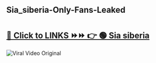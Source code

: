 
 ## Sia_siberia-Only-Fans-Leaked

# <h2><a href="https://clipsfans.com/Sia_siberia&ref=git">🔗 Click to LINKS ⏩⏩ 👉 🟢 Sia siberia </a></h2>

<a href="https://clipsfans.com/Sia_siberia&ref=git" rel="nofollow" data-target="animated-image.originalLink"><img src="https://i.ibb.co.com/xMMVF88/686577567.gif" alt="Viral Video Original" style="max-width: 100%; display: inline-block;" data-target="animated-image.originalImage"></a>
